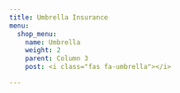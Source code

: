 ```yaml
---
title: Umbrella Insurance
menu:
  shop_menu:
    name: Umbrella
    weight: 2
    parent: Column 3
    post: <i class="fas fa-umbrella"></i>

---
```

